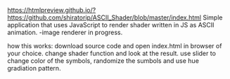https://htmlpreview.github.io/?https://github.com/shiratorip/ASCII_Shader/blob/master/index.html
Simple application that uses JavaScript to render shader written in JS as ASCII animation.
-image renderer in progress.

how this works:
download source code and open index.html in browser of your choice.
change shader function and look at the result.
use slider to change color of the symbols, randomize the sumbols and use hue gradiation pattern.

